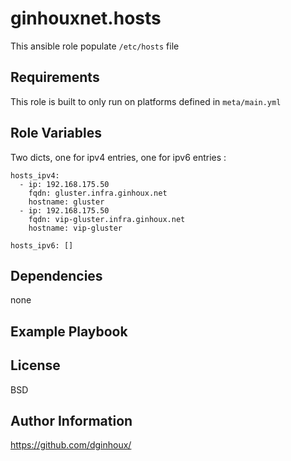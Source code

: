 ginhouxnet.hosts
=========

This ansible role populate `/etc/hosts` file

Requirements
------------

This role is built to only run on platforms defined in `meta/main.yml`


Role Variables
--------------

Two dicts, one for ipv4 entries, one for ipv6 entries : 

```
hosts_ipv4:
  - ip: 192.168.175.50
    fqdn: gluster.infra.ginhoux.net
    hostname: gluster
  - ip: 192.168.175.50
    fqdn: vip-gluster.infra.ginhoux.net
    hostname: vip-gluster

hosts_ipv6: []
```


Dependencies
------------

none


Example Playbook
----------------



License
-------

BSD


Author Information
------------------

https://github.com/dginhoux/
